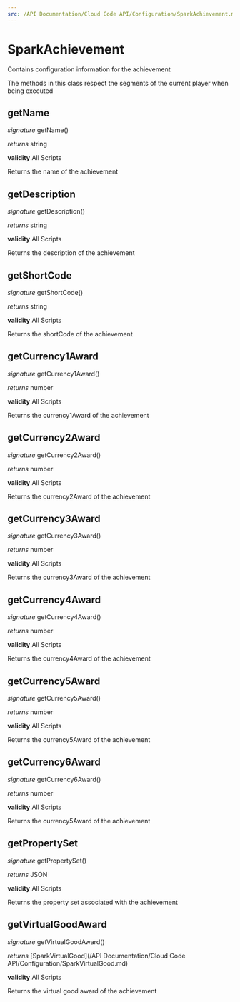 ```yaml
---
src: /API Documentation/Cloud Code API/Configuration/SparkAchievement.md
---
```


# SparkAchievement

Contains configuration information for the achievement

The methods in this class respect the segments of the current player when being executed


## getName
_signature_ getName()</p>
_returns_ string</p>

<b>validity</b> All Scripts

Returns the name of the achievement

## getDescription
_signature_ getDescription()</p>
_returns_ string</p>

<b>validity</b> All Scripts

Returns the description of the achievement

## getShortCode
_signature_ getShortCode()</p>
_returns_ string</p>

<b>validity</b> All Scripts

Returns the shortCode of the achievement

## getCurrency1Award
_signature_ getCurrency1Award()</p>
_returns_ number</p>

<b>validity</b> All Scripts

Returns the currency1Award of the achievement

## getCurrency2Award
_signature_ getCurrency2Award()</p>
_returns_ number</p>

<b>validity</b> All Scripts

Returns the currency2Award of the achievement

## getCurrency3Award
_signature_ getCurrency3Award()</p>
_returns_ number</p>

<b>validity</b> All Scripts

Returns the currency3Award of the achievement

## getCurrency4Award
_signature_ getCurrency4Award()</p>
_returns_ number</p>

<b>validity</b> All Scripts

Returns the currency4Award of the achievement

## getCurrency5Award
_signature_ getCurrency5Award()</p>
_returns_ number</p>

<b>validity</b> All Scripts

Returns the currency5Award of the achievement

## getCurrency6Award
_signature_ getCurrency6Award()</p>
_returns_ number</p>

<b>validity</b> All Scripts

Returns the currency5Award of the achievement

## getPropertySet
_signature_ getPropertySet()</p>
_returns_ JSON</p>

<b>validity</b> All Scripts

Returns the property set associated with the achievement

## getVirtualGoodAward
_signature_ getVirtualGoodAward()</p>
_returns_ [SparkVirtualGood](/API Documentation/Cloud Code API/Configuration/SparkVirtualGood.md)</p>

<b>validity</b> All Scripts

Returns the virtual good award of the achievement

